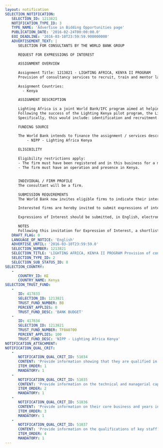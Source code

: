 ```yaml
---
layout: notification
SELECTION_NOTIFICATION: 
   SELECTION_ID: 1213821
   NOTIFICATION_TYPE_ID: 3
   TYPE_NAME: 'Advertise in Bidding Opportunities page'
   PUBLICATION_DATE: '2016-02-24T00:00:00.0'
   EOI_DEADLINE: '2016-03-10T23:59:59.900000000'
   ADVERTISEMENT_TEXT: |
      SELECTION FOR CONSULTANTS BY THE WORLD BANK GROUP
      
      REQUEST FOR EXPRESSIONS OF INTEREST
      
      ASSIGNMENT OVERVIEW
      
      Assignment Title: 1213821 - LIGHTING AFRICA, KENYA II PROGRAM 
      Provision of consultancy services to recruit, train and mentor last mile women entrepreneurs in rural Kenya
      
      Assignment Countries:
        - Kenya
      
      ASSIGNMENT DESCRIPTION
      
      Lighting Africa is a joint World Bank/IFC program aimed at helping people in Sub-Saharan Africa gain access to nonfossil fuel-based, low-cost, high-quality, safe, and reliable lighting products. The program addresses the lighting needs of rural, urban, and sub-urban consumers without electricity accesspredominantly low-income households and businesses. 
      Following the success of the Lighting Kenya pilot program, the Lighting Kenya II program is currently implementing its activities through leading MFIs and with the support of quality-verified product manufacturers across rural Kenya to support last mile distribution of off-grid lighting solutions. To support this, the Program is procuring a firm to strengthen the role that women play in the supply chain for off-grid lighting products in rural Kenya through a 'light-touch' entrepreneurship development and mentorship support package.
      Specifically, this would include: identification and recruitment of women groups and entrepreneurs with high potential to participate in the off-grid lighting supply chain; training of for these groups of women with the aim of developing a shortlist of those who will receive business mentorship; and ultimately leading to about 200 women-owned off-grid lighting businesses providing either sales and after-sales support, or both depending on the capacity of the enterprise. The assignment is expected to run over a 9 month period, starting from April - December 2016, with the possibility of extension following a review of the initial period. 
      
      FUNDING SOURCE
      
      The World Bank intends to finance the assignment / services described below under the following trust fund(s):
          - NIPP - Lighting Africa Kenya
      
      ELIGIBILITY
      
      Eligibility restrictions apply:
      - The firm must have been registered and in this business for a minimum of five years.
      - The firm must have an operation and presence in Kenya.
       
      
      INDIVIDUAL / FIRM PROFILE
      The consultant will be a firm. 
      
      SUBMISSION REQUIREMENTS
      The World Bank now invites eligible firms to indicate their interest in providing the services.  Interested firms must provide information indicating that they are qualified to perform the services (brochures, description of similar assignments, experience in similar conditions, availability of appropriate skills among staff, etc. for firms; CV and cover letter for individuals).  Please note that the total size of all attachments should be less than 5MB.  Consultants may associate to enhance their qualifications.
      
      Interested firms are hereby invited to submit expressions of interest.
      
      Expressions of Interest should be submitted, in English, electronically through World Bank Group eTendering (https://wbgeconsult2.worldbank.org/wbgec/index.html)
      
      NOTES
      Following this invitation for Expression of Interest, a shortlist of qualified firms will be formally invited to submit proposals.  Shortlisting and selection will be subject to the availability of funding.
   DRAFT_FLAG: 0
   LANGUAGE_OF_NOTICE: 'English'
   ADVERTISE_UNTIL: '2016-03-10T23:59:59.0'
   SELECTION_NUMBER: 1213821
   SELECTION_TITLE: 'LIGHTING AFRICA, KENYA II PROGRAM Provision of consultancy services to recruit, train and mentor last mile women entrepreneurs in rural Kenya'
   SELECTION_TYPE_ID: 2
   SELECTION_SUB_STATUS_ID: 8
SELECTION_COUNTRY: 
   - 
      COUNTRY_ID: KE
      COUNTRY_NAME: Kenya
SELECTION_TRUST_FUND: 
   - 
      ID: 417833
      SELECTION_ID: 1213821
      TRUST_FUND_NUMBER: BB
      PERCENT_APPLIES: 0
      TRUST_FUND_DESC: 'BANK BUDGET'
   - 
      ID: 417834
      SELECTION_ID: 1213821
      TRUST_FUND_NUMBER: TF0A0700
      PERCENT_APPLIES: 100
      TRUST_FUND_DESC: 'NIPP - Lighting Africa Kenya'
NOTIFICATION_ATTACHMENT: 
NOTIFICATION_QUAL_CRIT: 
   - 
      NOTIFICATION_QUAL_CRIT_ID: 51034
      CONTENT: 'Provide information showing that they are qualified in the field of the assignment.'
      ITEM_ORDER: 1
      MANDATORY: 1
   - 
      NOTIFICATION_QUAL_CRIT_ID: 51035
      CONTENT: 'Provide information on the technical and managerial capabilities of the firm.'
      ITEM_ORDER: 2
      MANDATORY: 1
   - 
      NOTIFICATION_QUAL_CRIT_ID: 51036
      CONTENT: 'Provide information on their core business and years in business.'
      ITEM_ORDER: 3
      MANDATORY: 1
   - 
      NOTIFICATION_QUAL_CRIT_ID: 51037
      CONTENT: 'Provide information on the qualifications of key staff.'
      ITEM_ORDER: 4
      MANDATORY: 1
---
```


